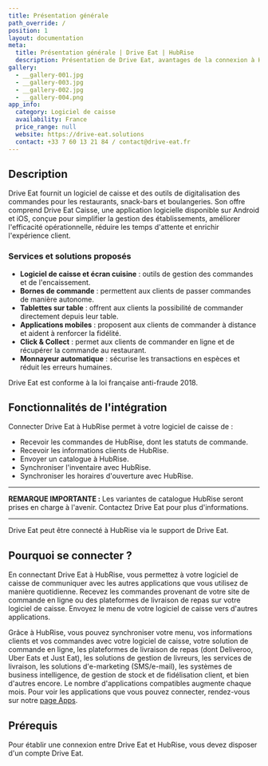 ```yaml
---
title: Présentation générale
path_override: /
position: 1
layout: documentation
meta:
  title: Présentation générale | Drive Eat | HubRise
  description: Présentation de Drive Eat, avantages de la connexion à HubRise, fonctionnalités de l'intégration. Synchronisez les données entre votre logiciel de caisse et vos autres applications.
gallery:
  - __gallery-001.jpg
  - __gallery-003.jpg
  - __gallery-002.jpg
  - __gallery-004.png
app_info:
  category: Logiciel de caisse
  availability: France
  price_range: null
  website: https://drive-eat.solutions
  contact: +33 7 60 13 21 84 / contact@drive-eat.fr
---
```


## Description

Drive Eat fournit un logiciel de caisse et des outils de digitalisation des commandes pour les restaurants, snack-bars et boulangeries. Son offre comprend Drive Eat Caisse, une application logicielle disponible sur Android et iOS, conçue pour simplifier la gestion des établissements, améliorer l'efficacité opérationnelle, réduire les temps d'attente et enrichir l'expérience client.

### Services et solutions proposés

- **Logiciel de caisse et écran cuisine** : outils de gestion des commandes et de l'encaissement.
- **Bornes de commande** : permettent aux clients de passer commandes de manière autonome.
- **Tablettes sur table** : offrent aux clients la possibilité de commander directement depuis leur table.
- **Applications mobiles** : proposent aux clients de commander à distance et aident à renforcer la fidélité.
- **Click & Collect** : permet aux clients de commander en ligne et de récupérer la commande au restaurant.
- **Monnayeur automatique** : sécurise les transactions en espèces et réduit les erreurs humaines.

Drive Eat est conforme à la loi française anti-fraude 2018.

## Fonctionnalités de l'intégration

Connecter Drive Eat à HubRise permet à votre logiciel de caisse de :

- Recevoir les commandes de HubRise, dont les statuts de commande.
- Recevoir les informations clients de HubRise.
- Envoyer un catalogue à HubRise.
- Synchroniser l'inventaire avec HubRise.
- Synchroniser les horaires d'ouverture avec HubRise.

---

**REMARQUE IMPORTANTE :** Les variantes de catalogue HubRise seront prises en charge à l'avenir. Contactez Drive Eat pour plus d'informations.

---

Drive Eat peut être connecté à HubRise via le support de Drive Eat.

## Pourquoi se connecter ?

En connectant Drive Eat à HubRise, vous permettez à votre logiciel de caisse de communiquer avec les autres applications que vous utilisez de manière quotidienne. Recevez les commandes provenant de votre site de commande en ligne ou des plateformes de livraison de repas sur votre logiciel de caisse. Envoyez le menu de votre logiciel de caisse vers d'autres applications.

Grâce à HubRise, vous pouvez synchroniser votre menu, vos informations clients et vos commandes avec votre logiciel de caisse, votre solution de commande en ligne, les plateformes de livraison de repas (dont Deliveroo, Uber Eats et Just Eat), les solutions de gestion de livreurs, les services de livraison, les solutions d'e-marketing (SMS/e-mail), les systèmes de business intelligence, de gestion de stock et de fidélisation client, et bien d'autres encore. Le nombre d'applications compatibles augmente chaque mois. Pour voir les applications que vous pouvez connecter, rendez-vous sur notre [page Apps](/apps).

## Prérequis

Pour établir une connexion entre Drive Eat et HubRise, vous devez disposer d'un compte Drive Eat.
